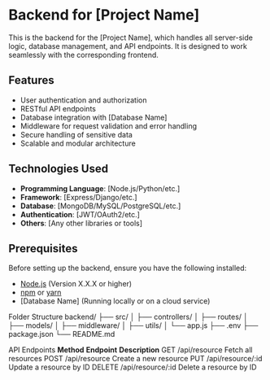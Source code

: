 # Backend for [Project Name]

This is the backend for the [Project Name], which handles all server-side logic, database management, and API endpoints. It is designed to work seamlessly with the corresponding frontend.

## Features

- User authentication and authorization
- RESTful API endpoints
- Database integration with [Database Name]
- Middleware for request validation and error handling
- Secure handling of sensitive data
- Scalable and modular architecture

## Technologies Used

- **Programming Language**: [Node.js/Python/etc.]
- **Framework**: [Express/Django/etc.]
- **Database**: [MongoDB/MySQL/PostgreSQL/etc.]
- **Authentication**: [JWT/OAuth2/etc.]
- **Others**: [Any other libraries or tools]

## Prerequisites

Before setting up the backend, ensure you have the following installed:

- [Node.js](https://nodejs.org/) (Version X.X.X or higher)
- [npm](https://www.npmjs.com/) or [yarn](https://yarnpkg.com/)
- [Database Name] (Running locally or on a cloud service)

Folder Structure
backend/
├── src/
│   ├── controllers/
│   ├── routes/
│   ├── models/
│   ├── middleware/
│   ├── utils/
│   └── app.js
├── .env
├── package.json
└── README.md

API Endpoints
**Method**	                            **Endpoint**	                     **Description**
  GET	                                    /api/resource	                 Fetch all resources
POST	                                    /api/resource	                 Create a new resource
PUT	                                      /api/resource/:id	             Update a resource by ID
DELETE	                                  /api/resource/:id	             Delete a resource by ID

